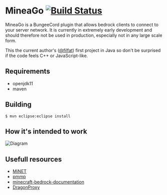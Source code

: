 # MineaGo [![Build Status](https://travis-ci.org/filfat/MineiaGo.svg?branch=master)](https://travis-ci.org/filfat/MineiaGo)

MineaGo is a BungeeCord plugin that allows bedrock clients to connect to your server network. It is currently in extremely early development and should therefore not be used in production, especially not in any large scale form.

This the current author's ([@filfat](https://github.com/filfat)) first project in Java so don't be surprised if the code feels C++ or JavaScript-like.

## Requirements
* openjdk11
* maven

## Building
```$ mvn eclipse:eclipse install```

## How it's intended to work
![Diagram](http://i.imgur.com/rUOl3fo.png)

## Usefull resources
* [MiNET](https://github.com/NiclasOlofsson/MiNET/blob/master/src/MiNET/MiNET/Net/MCPE%20Protocol%20Documentation.md)
* [pmmp](https://github.com/pmmp/PocketMine-MP/blob/master/src/pocketmine/network/mcpe/protocol/ProtocolInfo.php)
* [minecraft-bedrock-documentation](https://github.com/MisteFr/minecraft-bedrock-documentation)
* [DragonProxy](https://github.com/DragonetMC/DragonProxy)
